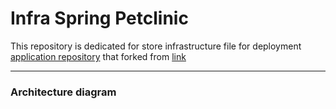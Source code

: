 # Infra Spring Petclinic
This repository is dedicated for store infrastructure file for deployment  [application repository](https://github.com/agungardiyanta/spring-petclinic) that forked from [link](https://github.com/spring-projects/spring-petclinic)

---
### Architecture diagram

